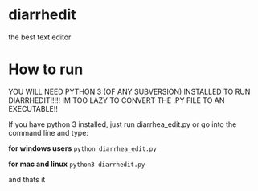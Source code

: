 # diarrhedit
the best text editor

# How to run

YOU WILL NEED PYTHON 3 (OF ANY SUBVERSION) INSTALLED TO RUN DIARRHEDIT!!!!! IM TOO LAZY TO CONVERT THE .PY FILE TO AN EXECUTABLE!!

If you have python 3 installed, just run diarrhea_edit.py or go into the command line and type:

**for windows users**
`python diarrhea_edit.py`

**for mac and linux**
`python3 diarrhedit.py`

and thats it
